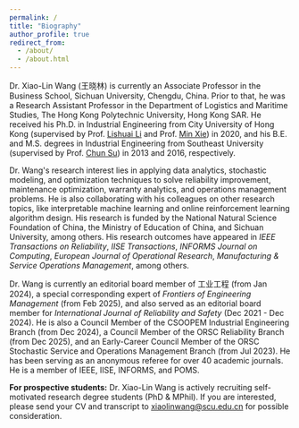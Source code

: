```yaml
---
permalink: /
title: "Biography"
author_profile: true
redirect_from: 
  - /about/
  - /about.html
---
```


Dr. Xiao-Lin Wang (王晓林) is currently an Associate Professor in the Business School, Sichuan University, Chengdu, China. Prior to that, he was a Research Assistant Professor in the Department of Logistics and Maritime Studies, The Hong Kong Polytechnic University, Hong Kong SAR. He received his Ph.D. in Industrial Engineering from City University of Hong Kong (supervised by Prof. <a href="https://www.cityu.edu.hk/stfprofile/lishuai.htm">Lishuai Li</a> and Prof. <a href="https://www.cityu.edu.hk/sye/minxie.htm">Min Xie</a>) in 2020, and his B.E. and M.S. degrees in Industrial Engineering from Southeast University  (supervised by Prof. <a href="https://me.seu.edu.cn/sc/list.htm">Chun Su</a>) in 2013 and 2016, respectively. 

Dr. Wang's research interest lies in applying data analytics, stochastic modeling, and optimization techniques to solve reliability improvement, maintenance optimization, warranty analytics, and operations management problems. He is also collaborating with his colleagues on other research topics, like interpretable machine learning and online reinforcement learning algorithm design. His research is funded by the National Natural Science Foundation of China, the Ministry of Education of China, and Sichuan University, among others. His research outcomes have appeared in <i>IEEE Transactions on Reliability</i>, <i>IISE Transactions</i>, <i>INFORMS Journal on Computing</i>, <i>European Journal of Operational Research</i>, <i>Manufacturing & Service Operations Management</i>, among others. 

Dr. Wang is currently an editorial board member of 工业工程 (from Jan 2024), a special corresponding expert of <i>Frontiers of Engineering Management</i> (from Feb 2025), and also served as an editorial board member for <i>International Journal of Reliability and Safety</i> (Dec 2021 - Dec 2024). He is also a Council Member of the CSOOPEM Industrial Engineering Branch (from Dec 2024), a Council Member of the ORSC Reliability Branch (from Dec 2025), and an Early-Career Council Member of the ORSC Stochastic Service and Operations Management Branch (from Jul 2023). He has been serving as an anonymous referee for over 40 academic journals. He is a member of IEEE, IISE, INFORMS, and POMS.

<b>For prospective students:</b> Dr. Xiao-Lin Wang is actively recruiting self-motivated research degree students (PhD & MPhil). If you are interested, please send your CV and transcript to <u>xiaolinwang@scu.edu.cn</u> for possible consideration.
